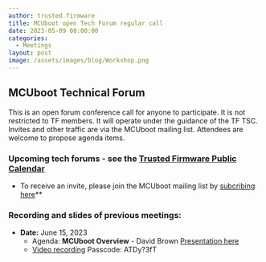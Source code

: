 ```yaml
---
author: trusted.firmware
title: MCUboot open Tech Forum regular call
date: 2023-05-09 08:00:00
categories:
  - Meetings
layout: post
image: /assets/images/blog/Workshop.png
---
```

## MCUboot Technical Forum

This is an open forum conference call for anyone to participate. It is not restricted to TF members. It will operate under the guidance of the TF TSC. Invites and other traffic are via the MCUboot mailing list. Attendees are welcome to propose agenda items.

### Upcoming tech forums - see the [Trusted Firmware Public Calendar](https://www.trustedfirmware.org/meetings/)
* To receive an invite, please join the MCUboot mailing list by [subcribing here](https://groups.io/g/MCUBoot)**

### Recording and slides of previous meetings:
* **Date:** June 15, 2023
  * Agenda:  **MCUboot Overview** - David Brown [Presentation here](/docs/2023_06_15_mcuboot_overview.pdf)
  * [Video recording](https://linaro-org.zoom.us/rec/share/xWEAW8FO0g_YqLhDJ2hHdEiZct-CpdrWT2dNytwci2VUM4FleFi7wCW77eishMFi.2_TMfz8LpqwdN482) Passcode: ATDy?3fT
<br/>
